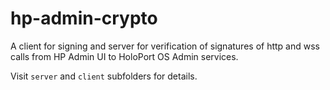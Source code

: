 # hp-admin-crypto
A client for signing and server for verification of signatures of http and wss calls from HP Admin UI to HoloPort OS Admin services.

Visit `server` and `client` subfolders for details.

